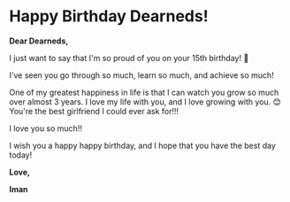 # Happy Birthday Dearneds!

**Dear Dearneds,**

I just want to say that I'm so proud of you on your 15th birthday! 🎉

I've seen you go through so much, learn so much, and achieve so much!

One of my greatest happiness in life is that I can watch you grow so much over almost 3 years. I love my life with you, and I love growing with you. 😊 You're the best girlfriend I could ever ask for!!!

I love you so much!!

I wish you a happy happy birthday, and I hope that you have the best day today!

**Love,**

**Iman**


